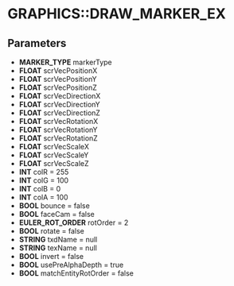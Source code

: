 # GRAPHICS::DRAW_MARKER_EX

## Parameters
* **MARKER_TYPE** markerType
* **FLOAT** scrVecPositionX
* **FLOAT** scrVecPositionY
* **FLOAT** scrVecPositionZ
* **FLOAT** scrVecDirectionX
* **FLOAT** scrVecDirectionY
* **FLOAT** scrVecDirectionZ
* **FLOAT** scrVecRotationX
* **FLOAT** scrVecRotationY
* **FLOAT** scrVecRotationZ
* **FLOAT** scrVecScaleX
* **FLOAT** scrVecScaleY
* **FLOAT** scrVecScaleZ
* **INT** colR = 255
* **INT** colG = 100
* **INT** colB = 0
* **INT** colA = 100
* **BOOL** bounce = false
* **BOOL** faceCam = false
* **EULER_ROT_ORDER** rotOrder = 2
* **BOOL** rotate = false
* **STRING** txdName = null
* **STRING** texName = null
* **BOOL** invert = false
* **BOOL** usePreAlphaDepth = true
* **BOOL** matchEntityRotOrder = false